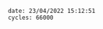 

                date: 23/04/2022 15:12:51
                cycles: 66000

                         